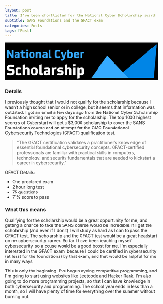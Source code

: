 ```yaml
---
layout: post
title: I've been shortlisted for the National Cyber Scholarship award 
subtitle: SANS Foundations and the GFACT exam
categories: Posts
tags: [Post]
---
```

![Header image](https://github.com/M-watermelon/WatermelonBlog/blob/main/assets/images/banners/unnamed.png?raw=true)

### Details 
I previously thought that I would not qualify for the scholarship because I wasn't a high school senior or in college, but it seems that information was outdated. I got an email a few days ago from the National Cyber Scholarship Foundation inviting me to apply for the scholarship. The top 1000 highest scorers of Cyberstart will get a $3,000 scholarship to cover the SANS Foundations course and an attempt for the GIAC Foundational Cybersecurity Technologies (GFACT) qualification test. 

> "The GFACT certification validates a practitioner's knowledge of essential foundational cybersecurity concepts. GFACT-certified professionals are familiar with practical skills in computers, technology, and security fundamentals that are needed to kickstart a career in cybersecurity."

GFACT Details:

- One proctored exam
- 2 hour long test
- 75 questions
- 71% score to pass


### What this means

Qualifying for the scholarship would be a great oppurtunity for me, and getting a chance to take the SANS course would be incredible. If I get the scholarship (and even if I don't) I will study as hard as I can to pass the GFACT test. The scholarship and the GFACT test would be a great headstart on my cybersecurity career. So far I have been teaching myself cybersecurity, so a couse would be a good boost for me. I'm especially interested in the GFACT exam, because I could be certified in cybersecurity (at least for the foundations) by that exam, and that would be helpful for me in many ways. 

This is only the beginning. I've begun eyeing competitive programming, and I'm going to start using websites like Leetcode and Hacker Rank. I'm also going to do more programming projects, so that I can have knowledge in both cybersecurity and programming. The school year ends in less than a month, so I will have plenty of time for everything over the summer without burning out. 



